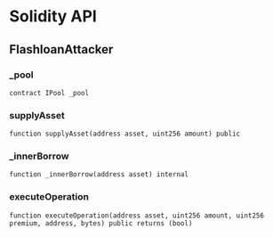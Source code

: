 # Solidity API

## FlashloanAttacker

### _pool

```solidity
contract IPool _pool
```

### supplyAsset

```solidity
function supplyAsset(address asset, uint256 amount) public
```

### _innerBorrow

```solidity
function _innerBorrow(address asset) internal
```

### executeOperation

```solidity
function executeOperation(address asset, uint256 amount, uint256 premium, address, bytes) public returns (bool)
```

